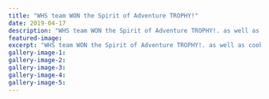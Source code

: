 ```yaml
---
title: "WHS team WON the Spirit of Adventure TROPHY!"
date: 2019-04-17
description: "WHS team WON the Spirit of Adventure TROPHY!. as well as cooked meals, raised sails & took on three other schools in a series of activities."
featured-image: 
excerpt: "WHS team WON the Spirit of Adventure TROPHY!. as well as cooked meals, raised sails & took on three other schools in a series of activities."
gallery-image-1: 
gallery-image-2: 
gallery-image-3: 
gallery-image-4: 
gallery-image-5: 
---
```

